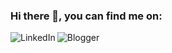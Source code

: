 ### Hi there 👋, you can find me on:
 [<img align="left" alt="LinkedIn" src="https://img.shields.io/badge/-LinkedIn-%230A66C2?logo=linkedin" />](https://www.linkedin.com/in/ibrahimhammani/)
 [<img align="left" alt="Blogger" src="https://img.shields.io/badge/-Blogger-%23FF5722?logo=blogger&logoColor=white" />](https://ibrahimhammani.blogspot.com/ )

<!--
**Ibrahimhammani/ibrahimhammani** is a ✨ _special_ ✨ repository because its `README.md` (this file) appears on your GitHub profile.

Here are some ideas to get you started:

- 🔭 I’m currently working on ...
- 🌱 I’m currently learning ...
- 👯 I’m looking to collaborate on ...
- 🤔 I’m looking for help with ...
- 💬 Ask me about ...
- 📫 How to reach me: ...
- 😄 Pronouns: ...
- ⚡ Fun fact: ...
-->
